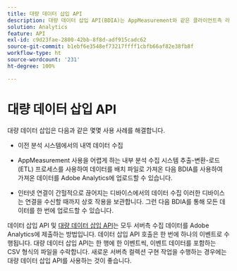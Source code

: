 ```yaml
---
title: 대량 데이터 삽입 API
description: 대량 데이터 삽입 API(BDIA)는 AppMeasurement와 같은 클라이언트측 라이브러리를 사용하지 않고 서버 호출 데이터를 파일 배치에 업로드할 수 있는 Adobe Analytics 기능입니다. 이러한 배치 파일의 서버 호출은 현재(라이브) 데이터 또는 내역 데이터일 수 있습니다. 이는 이전 버전의 Adobe Analytics API보다 확장성이 훨씬 좋은 대량 데이터 삽입 API의 연계 버전입니다.
solution: Analytics
feature: API
exl-id: c9d23fae-2800-42bb-8f8d-adf915cadc62
source-git-commit: b1ebf6e3548ef73217ffff1cbfb66af82e38fb8f
workflow-type: ht
source-wordcount: '231'
ht-degree: 100%

---
```


# 대량 데이터 삽입 API

대량 데이터 삽입은 다음과 같은 몇몇 사용 사례를 해결합니다.

* 이전 분석 시스템에서의 내역 데이터 수집

* AppMeasurement 사용을 어렵게 하는 내부 분석 수집 시스템 추출-변환-로드(ETL) 프로세스를 사용하여 데이터를 배치 파일로 가져온 다음 BDIA를 사용하여 가져온 데이터를 Adobe Analytics에 업로드할 수 있습니다.

* 인터넷 연결이 간헐적으로 끊어지는 디바이스에서의 데이터 수집 이러한 디바이스는 연결을 수신할 때까지 상호 작용을 보관합니다. 그런 다음 BDIA를 통해 모든 데이터를 한 번에 업로드할 수 있습니다.

데이터 삽입 API 및 [대량 데이터 삽입 API](https://www.adobe.io/apis/experiencecloud/analytics/docs.html#!AdobeDocs/analytics-2.0-apis/master/bdia.md)는 모두 서버측 수집 데이터를 Adobe Analytics에 제출하는 방법입니다. 데이터 삽입 API 호출은 한 번에 하나의 이벤트로 수행됩니다. 대량 데이터 삽입 API는 한 행에 한 이벤트씩, 이벤트 데이터를 포함하는 CSV 형식의 파일을 수락합니다. 새로운 서버측 컬렉션 구현 작업을 수행하는 경우에는 대량 데이터 삽입 API를 사용하는 것이 좋습니다.

